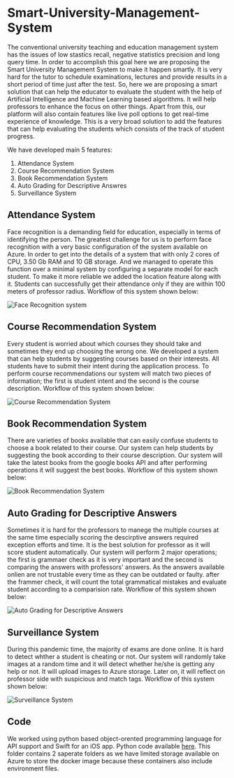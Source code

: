 # Smart-University-Management-System

The conventional university teaching and education management system has the issues of low stastics recall, negative statistics precision and long query time. In order to accomplish this goal here we are proposing the Smart University Management System to make it happen smartly. It is very hard for the tutor to schedule examinations, lectures and provide results in a short period of time just after the test. So, here we are proposing a smart solution that can help the educator to evaluate the student with the help of Artificial Intelligence and Machine Learning based algorithms. It will help professors to enhance the focus on other things. Apart from this, our platform will also contain features like live poll options to get real-time experience of knowledge. This is a very broad solution to add the features that can help evaluating the students which consists of the track of student progress.

We have developed main 5 features:
1. Attendance System
2. Course Recommendation System
3. Book Recommendation System
4. Auto Grading for Descriptive Answres
5. Surveillance System

## Attendance System
Face recognition is a demanding field for education, especially in terms of identifying the person. The greatest challenge for us is to perform face recognition with a very basic configuration of the system available on Azure. In order to get into the details of a system that with only 2 cores of CPU, 3.50 Gb RAM and 10 GB storage.
And we managed to operate this function over a minimal system by configuring a separate model for each student. To make it more reliable we added the location feature along with it. Students can successfully get their attendance only if they are within 100 meters of professor radius. Workflow of this system shown below:

![Face Recognition system](https://github.com/iOSDevKamal/Smart-University-Management-System/blob/main/Flow%20Charts/1.%20Face%20Recognition%20System.png)

## Course Recommendation System
Every student is worried about which courses they should take and sometimes they end up choosing the wrong one. We developed a system that can help students by suggesting courses based on their interests. All students have to submit their intent during the application process. To perform course recommendations our system will match two pieces of information; the first is student intent and the second is the course description. Workflow of this system shown below:

![Course Recommendation System](https://github.com/iOSDevKamal/Smart-University-Management-System/blob/main/Flow%20Charts/2.%20Course%20Recommendation%20System.png)

## Book Recommendation System
There are varieties of books available that can easily confuse students to choose a book related to their course. Our system can help students by suggesting the book according to their course description. Our system will take the latest books from the google books API and after performing operations it will suggest the best books.
Workflow of this system shown below:

![Book Recommendation System](https://github.com/iOSDevKamal/Smart-University-Management-System/blob/main/Flow%20Charts/3.%20Book%20Recommendation%20System.png)

## Auto Grading for Descriptive Answers
Sometimes it is hard for the professors to manege the multiple courses at the same time especially scoring the descirptive answers required exception efforts and time. It is the best solution for professor as it will score student automatically. Our system will perform 2 major operations; the first is grammaer check as it is very important and the second is comparing the answers with professors' answers. As the answers available onlien are not trustable every time as they can be outdated or faulty. after the frammer check, it will count the total grammatical mistakes and evaluate student according to a comparision rate. Workflow of this system shown below:

![Auto Grading for Descriptive Answers](https://github.com/iOSDevKamal/Smart-University-Management-System/blob/main/Flow%20Charts/4.%20Auto%20Grading%20for%20Descriptive%20Answers.png)

## Surveillance System
During this pandemic time, the majority of exams are done online. It is hard to detect whther a student is cheating or not. Our system will randomly take images at a random time and it will detect whether he/she is getting any help or not.  It will upload images to Azure storage. Later on, it will reflect on professor side with suspicious and match tags. Workflow of this system shown below:

![Surveillance System](https://github.com/iOSDevKamal/Smart-University-Management-System/blob/main/Flow%20Charts/5.%20Surveillance%20System.png)

## Code

We worked using python based object-orented programming language for API support and Swift for an iOS app. Python code available <a href='https://github.com/iOSDevKamal/Smart-University-Management-System/tree/main/Python%20Code'>here</a>. This folder contains 2 saperate folders as we have limited storage available on Azure to store the docker image because these containers also include environment files. 
